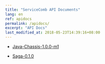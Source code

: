 ```yaml
---
title: "ServiceComb API Documents"
lang: en
ref: apidocs
permalink: /apidocs/
excerpt: "API Docs"
last_modified_at: 2018-05-23T14:39:16+08:00
---
```


* [Java-Chassis-1.0.0-m1](/api/java-chassis-1.0.0-m1)


* [Saga-0.1.0](/api/saga-0.1.0)
